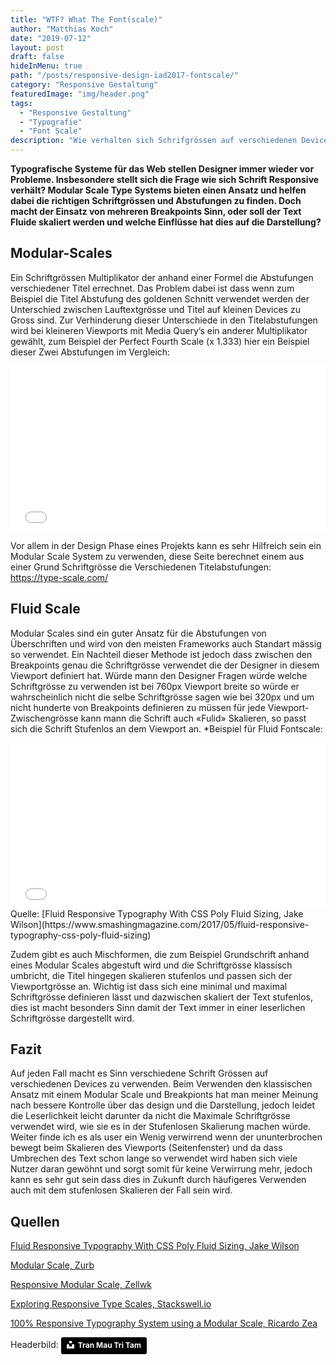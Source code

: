 ```yaml
---
title: "WTF? What The Font(scale)"
author: "Matthias Koch"
date: "2019-07-12"
layout: post
draft: false
hideInMenu: true
path: "/posts/responsive-design-iad2017-fontscale/"
category: "Responsive Gestaltung"
featuredImage: "img/header.png"
tags:
  - "Responsive Gestaltung"
  - "Typografie"
  - "Font Scale"
description: "Wie verhalten sich Schrifgrössen auf verschiedenen Device grössen? dazu gibt es verschiedne Methoden die man anwenden kann, die am häufig verwendeten sind «Modular-Scales» und «Fluid Scale»."
---
```


**Typografische Systeme für das Web stellen Designer immer wieder vor Probleme. Insbesondere stellt sich die Frage wie sich Schrift Responsive verhält?
Modular Scale Type Systems bieten einen Ansatz und helfen dabei die richtigen Schriftgrössen und Abstufungen zu finden. Doch macht der Einsatz von mehreren Breakpoints Sinn, oder soll der Text Fluide skaliert werden und welche Einflüsse hat dies auf die Darstellung?**

## Modular-Scales
Ein Schriftgrössen Multiplikator der anhand einer Formel die Abstufungen verschiedener Titel errechnet. Das Problem dabei ist dass wenn zum Beispiel die Titel Abstufung des goldenen Schnitt verwendet werden der Unterschied zwischen Lauftextgrösse und Titel auf kleinen Devices zu Gross sind. Zur Verhinderung dieser Unterschiede in den Titelabstufungen wird bei kleineren Viewports mit Media Query’s ein anderer Multiplikator gewählt, zum Beispiel der Perfect Fourth Scale (x 1.333) hier ein Beispiel dieser Zwei Abstufungen im Vergleich:
<iframe height="265" style="width: 100%;" scrolling="no" title="Smaller Ratio" src="//codepen.io/larsmaeder/embed/zQjBMj/?height=265&theme-id=dark&default-tab=result" frameborder="no" allowtransparency="true" allowfullscreen="true">
  See the Pen <a href='https://codepen.io/larsmaeder/pen/zQjBMj/'>Smaller Ratio</a> by Lars Mäder
  (<a href='https://codepen.io/larsmaeder'>@larsmaeder</a>) on <a href='https://codepen.io'>CodePen</a>.
</iframe>

Vor allem in der Design Phase eines Projekts kann es sehr Hilfreich sein ein Modular Scale System zu verwenden, diese Seite berechnet einem aus einer Grund Schriftgrösse die Verschiedenen Titelabstufungen: https://type-scale.com/

## Fluid Scale
Modular Scales sind ein guter Ansatz für die Abstufungen von Überschriften und wird von den meisten Frameworks auch Standart mässig so verwendet. Ein Nachteil dieser Methode ist jedoch dass zwischen den Breakpoints genau die Schriftgrösse verwendet die der Designer in diesem Viewport definiert hat. Würde mann den Designer Fragen würde welche Schriftgrösse zu verwenden ist bei 760px Viewport breite so würde er wahrscheinlich nicht die selbe Schriftgrösse sagen wie bei 320px und um nicht hunderte von Breakpoints definieren zu müssen für jede Viewport-Zwischengrösse kann mann die Schrift auch «Fulid» Skalieren, so passt sich die Schrift Stufenlos an dem Viewport an.
*Beispiel für Fluid Fontscale:
<iframe height="265" style="width: 100%;" scrolling="no" title="Poly Fluid Sizing using linear equations, viewport units and calc()" src="//codepen.io/jakobud/embed/vmKLYb/?height=265&theme-id=dark&default-tab=result" frameborder="no" allowtransparency="true" allowfullscreen="true">
  See the Pen <a href='https://codepen.io/jakobud/pen/vmKLYb/'>Poly Fluid Sizing using linear equations, viewport units and calc()</a> by Jake Wilson
  (<a href='https://codepen.io/jakobud'>@jakobud</a>) on <a href='https://codepen.io'>CodePen</a>.
</iframe>
Quelle: [Fluid Responsive Typography With CSS Poly Fluid Sizing, Jake Wilson](https://www.smashingmagazine.com/2017/05/fluid-responsive-typography-css-poly-fluid-sizing)



Zudem gibt es auch Mischformen, die zum Beispiel Grundschrift anhand eines Modular Scales abgestuft wird und die Schriftgrösse klassisch umbricht, die Titel hingegen skalieren stufenlos und passen sich der Viewportgrösse an. Wichtig ist dass sich eine minimal und maximal Schriftgrösse definieren lässt und dazwischen skaliert der Text stufenlos, dies ist macht besonders Sinn damit der Text immer in einer leserlichen Schriftgrösse dargestellt wird.

## Fazit
Auf jeden Fall macht es Sinn verschiedene Schrift Grössen auf verschiedenen Devices zu verwenden. Beim Verwenden den klassischen Ansatz mit einem Modular Scale und Breakpionts hat man meiner Meinung nach bessere Kontrolle über das design und die Darstellung, jedoch leidet die Leserlichkeit leicht darunter da nicht die Maximale Schriftgrösse verwendet wird, wie sie es in der Stufenlosen Skalierung machen würde. Weiter finde ich es als user ein Wenig verwirrend wenn der ununterbrochen bewegt beim Skalieren des Viewports (Seitenfenster) und da dass Umbrechen des Text schon lange so verwendet wird haben sich viele Nutzer daran gewöhnt und sorgt somit für keine Verwirrung mehr, jedoch kann es sehr gut sein dass dies in Zukunft durch häufigeres Verwenden auch mit dem stufenlosen Skalieren der Fall sein wird.


## Quellen

[Fluid Responsive Typography With CSS Poly Fluid Sizing, Jake Wilson](https://www.smashingmagazine.com/2017/05/fluid-responsive-typography-css-poly-fluid-sizing)

[Modular Scale, Zurb](https://zurb.com/word/modular-scale)

[Responsive Modular Scale, Zellwk](https://zellwk.com/blog/responsive-modular-scale/)

[Exploring Responsive Type Scales, Stackswell.io](https://medium.com/sketch-app-sources/exploring-responsive-type-scales-cf1da541be54)

[100% Responsive Typography System using a Modular Scale, Ricardo Zea](https://www.codementor.io/ricardozea/100-responsive-typography-system-using-a-modular-scale-s5rhft58g)

Headerbild:
<a style="background-color:black;color:white;text-decoration:none;padding:4px 6px;font-family:-apple-system, BlinkMacSystemFont, &quot;San Francisco&quot;, &quot;Helvetica Neue&quot;, Helvetica, Ubuntu, Roboto, Noto, &quot;Segoe UI&quot;, Arial, sans-serif;font-size:12px;font-weight:bold;line-height:1.2;display:inline-block;border-radius:3px" href="https://unsplash.com/@tranmautritam?utm_medium=referral&amp;utm_campaign=photographer-credit&amp;utm_content=creditBadge" target="_blank" rel="noopener noreferrer" title="Download free do whatever you want high-resolution photos from Tran Mau Tri Tam"><span style="display:inline-block;padding:2px 3px"><svg xmlns="http://www.w3.org/2000/svg" style="height:12px;width:auto;position:relative;vertical-align:middle;top:-2px;fill:white" viewBox="0 0 32 32"><title>unsplash-logo</title><path d="M10 9V0h12v9H10zm12 5h10v18H0V14h10v9h12v-9z"></path></svg></span><span style="display:inline-block;padding:2px 3px">Tran Mau Tri Tam</span></a>